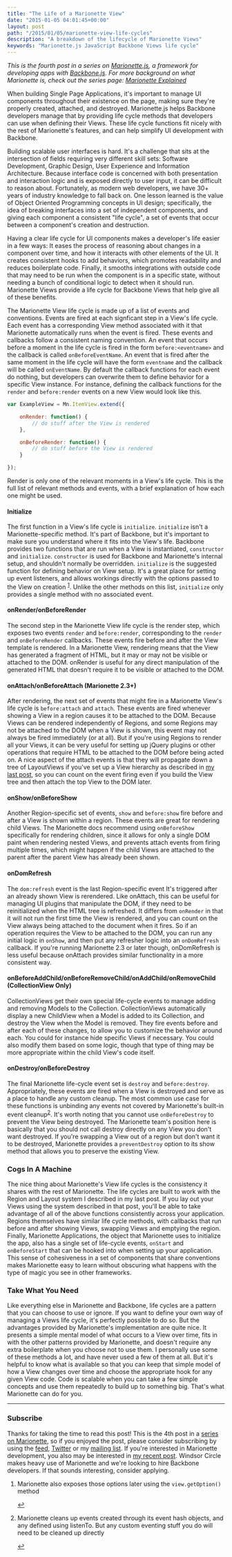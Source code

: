 ```yaml
---
title: "The Life of a Marionette View"
date: "2015-01-05 04:01:45+00:00"
layout: post
path: "/2015/01/05/marionette-view-life-cycles"
description: "A breakdown of the lifecycle of Marionette Views"
keywords: "Marionette.js JavaScript Backbone Views life cycle"
---
```


*This is the fourth post in a series on [Marionette.js][marionette], a framework for developing apps with [Backbone.js][backbone].  For more background on what Marionette is, check out the series page: [Marionette Explained][marionetteexplained]*

When building Single Page Applications, it's important to manage UI components throughout their existence on the page, making sure they're properly created, attached, and destroyed.  Marionette.js helps Backbone developers manage that by providing life cycle methods that developers can use when defining their Views.  These life cycle functions fit nicely with the rest of Marionette's features, and can help simplify UI development with Backbone.

Building scalable user interfaces is hard.  It's a challenge that sits at the intersection of fields requiring very different skill sets: Software Development, Graphic Design, User Experience and Information Architecture.  Because interface code is concerned with both presentation and interaction logic and is exposed directly to user input, it can be difficult to reason about.  Fortunately, as modern web developers, we have 30+ years of industry knowledge to fall back on.  One lesson learned is the value of Object Oriented Programming concepts in UI design; specifically, the idea of breaking interfaces into a set of independent components, and giving each component a consistent "life cycle", a set of events that occur between a component's creation and destruction.

Having a clear life cycle for UI components makes a developer's life easier in a few ways:  It eases the process of reasoning about changes in a component over time, and how it interacts with other elements of the UI.  It creates consistent hooks to add behaviors, which promotes readability and reduces boilerplate code.  Finally, it smooths integrations with outside code that may need to be run when the component is in a specific state, without needing a bunch of conditional logic to detect when it should run.  Marionette Views provide a life cycle for Backbone Views that help give all of these benefits.

The Marionette View life cycle is made up of a list of events and conventions.  Events are fired at each signficant step in a View's life cycle.  Each event has a corresponding View method associated with it that Marionette automatically runs when the event is fired. These events and callbacks follow a consistent naming convention.  An event that occurs before a moment in the life cycle is fired in the form `before:<eventname>` and the callback is called `onBeforeEventName`. An event that is fired after the same moment in the life cycle will have the form `eventname` and the callback will be called `onEventName`.  By default the callback functions for each event do nothing, but developers can overwrite them to define behavior for a specific View instance.  For instance, defining the callback functions for the `render` and `before:render` events on a new View would look like this.

```javascript
var ExampleView = Mn.ItemView.extend({

    onRender: function() {
        // do stuff after the View is rendered
    },

    onBeforeRender: function() {
        // do stuff before the View is rendered
    }

});
```

Render is only one of the relevant moments in a View's life cycle.  This is the full list of relevant methods and events, with a brief explanation of how each one might be used.

#### Initialize

The first function in a View's life cycle is `initialize`. `initialize` isn't a Marionette-specific method. It's part of Backbone, but it's important to make sure you understand where it fits into the View's life.  Backbone provides two functions that are run when a View is instantiated, `constructor` and `initialize`.  `constructor` is used for Backbone and Marionette's internal setup, and shouldn't normally be overridden.  `initialize` is the suggested function for defining behavior on View setup.  It's a great place for setting up event listeners, and allows workings directly with the options passed to the View on creation <sup id="fnref:1">[1](#fn:1)</sup>. Unlike the other methods on this list, `initialize` only provides a single method with no associated event.

####  onRender/onBeforeRender

The second step in the Marionette View life cycle is the render step, which exposes two events `render` and `before:render`, corresponding to the `render` and `onBeforeRender` callbacks.  These events fire before and after the View template is rendered.  In a Marionette View, rendering means that the View has generated a fragment of HTML, but it may or may not be visible or attached to the DOM.  onRender is useful for any direct manipulation of the generated HTML that doesn't require it to be visible or attached to the DOM.

#### onAttach/onBeforeAttach (Marionette 2.3+)

After rendering, the next set of events that might fire in a Marionette View's life cycle is `before:attach` and `attach`.  These events are fired whenever showing a View in a region causes it to be attached to the DOM.  Because Views can be rendered independently of Regions, and some Regions may not be attached to the DOM when a View is shown, this event may not always be fired immediately (or at all).  But if you're using Regions to render all your Views, it can be very useful for setting up jQuery plugins or other operations that require HTML to be attached to the DOM before being acted on.  A nice aspect of the attach events is that they will propagate down a tree of LayoutViews if you've set up a View hierarchy as described in [my last post][complexlayouts], so you can count on the event firing even if you build the View tree and then attach the top View to the DOM later.

#### onShow/onBeforeShow

Another Region-specific set of events, `show` and `before:show` fire before and after a View is shown within a region.  These events are great for rendering child Views.  The Marionette docs recommend using `onBeforeShow` specifically for rendering children, since it allows for only a single DOM paint when rendering nested Views, and prevents attach events from firing multiple times, which might happen if the child Views are attached to the parent after the parent View has already been shown.

#### onDomRefresh

The `dom:refresh` event is the last Region-specific event  It's triggered after an already shown View is rerendered.  Like onAttach, this can be useful for managing UI plugins that manipulate the DOM, if they need to be reinitialized when the HTML tree is refreshed. It differs from `onRender` in that it will not run the first time the View is rendered, and you can count on the View always being attached to the document when it fires.  So if an operation requires the View to be attached to the DOM, you can run any initial logic in `onShow`, and then put any refresher logic into an `onDomRefresh` callback.  If you're running Marionette 2.3 or later though, onDomRefresh is less useful because onAttach provides similar functionality in a more consistent way.

#### onBeforeAddChild/onBeforeRemoveChild/onAddChild/onRemoveChild (CollectionView Only)

CollectionViews get their own special life-cycle events to manage adding and removing Models to the Collection.  CollectionViews automatically display a new ChildView when a Model is added to its Collection, and destroy the View when the Model is removed.  They fire events before and after each of these changes, to allow you to customize the behavior around each.  You could for instance hide specific Views if necessary. You could also modify them based on some logic, though that type of thing may be more appropriate within the child View's code itself.

#### onDestroy/onBeforeDestroy

The final Marionette life-cycle event set is `destroy` and `before:destroy`.  Appropriately, these events are fired when a View is destroyed and serve as a place to handle any custom cleanup.  The most common use case for these functions is unbinding any events not covered by Marionette's built-in event cleanup<sup id="fnref:2">[2](#fn:2)</sup>. It's worth noting that you cannot use `onBeforeDestroy` to prevent the View being destroyed.  The Marionette team's position here is basically that you should not call destroy directly on any View you don't want destroyed.  If you're swapping a View out of a region but don't want it to be destroyed, Marionette provides a `preventDestroy` option to its show method that allows you to preserve the existing View.


### Cogs In A Machine

The nice thing about Marionette's View life cycles is the consistency it shares with the rest of Marionette.  The life cycles are built to work with the Region and Layout system I described in my last post.  If you lay out your Views using the system described in that post, you'll be able to take advantage of all of the above functions consistently across your application.  Regions themselves have similar life cycle methods, with callbacks that run before and after showing Views, swapping Views and emptying the region. Finally, Marionette Applications, the object that Marionette uses to initialize the app, also has a single set of life-cycle events, `onStart` and `onBeforeStart` that can be hooked into when setting up your application.  This sense of cohesiveness in a set of components that share conventions makes Marionette easy to learn without obscuring what happens with the type of magic you see in other frameworks.

### Take What You Need

Like everything else in Marionette and Backbone, life cycles are a pattern that you can choose to use or ignore.  If you want to define your own way of managing a Views life cycle, it's perfectly possible to do so.  But the advantages provided by Marionette's implementation are quite nice.  It presents a simple mental model of what occurs to a View over time, fits in with the other patterns provided by Marionette, and doesn't require any extra boilerplate when you choose not to use them.  I personally use some of these methods a lot, and have never used a few of them at all.  But it's helpful to know what is available so that you can keep that simple model of how a View changes over time and choose the appropriate hook for any given View code.  Code is scalable when you can take a few simple concepts and use them repeatedly to build up to something big.  That's what Marionette can do for you.

---

### Subscribe

Thanks for taking the time to read this post!  This is the 4th post in a [series on Marionette][marionetteexplained], so if you enjoyed the post, please consider subscribing by using the [feed](http://feedpress.me/benmccormick), [Twitter](http://twitter.com/benmccormickorg) or my [mailing list](http://eepurl.com/WFYon). If you're interested in Marionette development, you also may be interested in [my recent post][jobpost]. Windsor Circle makes heavy use of Marionette and we're looking to hire Backbone developers.  If that sounds interesting, consider applying.


<div class="footnotes">
<ol>
    <li class="footnote" id="fn:1">
        <p>
        Marionette also exposes those options later using the <code>view.getOption()</code> method
        </p>
        <a href="#fnref:1" title="return to article"> ↩</a></p>
    </li>
    <li class="footnote" id="fn:2">
        <p>
        Marionette cleans up events created through its event hash objects, and any defined using listenTo.  But any custom eventing stuff you do will need to be cleaned up directly
        </p>
        <a href="#fnref:2" title="return to article"> ↩</a></p>
    </li>
</ol>
</div>

[marionette]: http://marionettejs.com/
[marionetteexplained]: http://benmccormick.org/marionette-explained/
[backbone]: http://backbonejs.org/
[complexlayouts]: http://benmccormick.org/2014/12/22/building-complex-layouts-with-marionette-js/
[jobpost]: http://benmccormick.org/2014/12/18/come-build-with-me/
